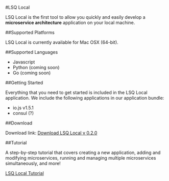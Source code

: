 #LSQ Local

LSQ Local is the first tool to allow you quickly and easily develop a **microservice architecture** application on your local machine.

##Supported Platforms

LSQ Local is currently available for Mac OSX (64-bit).

##Supported Languages

- Javascript
- Python (coming soon)
- Go (coming soon)

##Getting Started

Everything that you need to get started is included in the LSQ Local application. We include the following applications in our application bundle:

- io.js v1.5.1
- consul (?)

##Download

Download link: [Download LSQ Local v 0.2.0]

##Tutorial

A step-by-step tutorial that covers creating a new application, adding and modifying microservices, running and managing multiple microservices simultaneously, and more!

[LSQ Local Tutorial] 

[Download LSQ Local v 0.2.0]: https://lsq.io/#local
[LSQ Local Tutorial]: /tutorial.md

